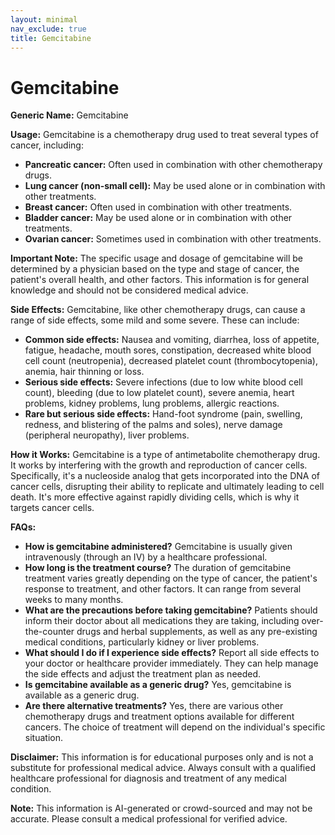 ```yaml
---
layout: minimal
nav_exclude: true
title: Gemcitabine
---
```


# Gemcitabine

**Generic Name:** Gemcitabine

**Usage:** Gemcitabine is a chemotherapy drug used to treat several types of cancer, including:

* **Pancreatic cancer:** Often used in combination with other chemotherapy drugs.
* **Lung cancer (non-small cell):**  May be used alone or in combination with other treatments.
* **Breast cancer:**  Often used in combination with other treatments.
* **Bladder cancer:**  May be used alone or in combination with other treatments.
* **Ovarian cancer:**  Sometimes used in combination with other treatments.


**Important Note:**  The specific usage and dosage of gemcitabine will be determined by a physician based on the type and stage of cancer, the patient's overall health, and other factors.  This information is for general knowledge and should not be considered medical advice.


**Side Effects:**  Gemcitabine, like other chemotherapy drugs, can cause a range of side effects, some mild and some severe.  These can include:

* **Common side effects:**  Nausea and vomiting, diarrhea, loss of appetite, fatigue, headache, mouth sores, constipation, decreased white blood cell count (neutropenia), decreased platelet count (thrombocytopenia), anemia, hair thinning or loss.
* **Serious side effects:**  Severe infections (due to low white blood cell count), bleeding (due to low platelet count), severe anemia, heart problems, kidney problems, lung problems, allergic reactions.
* **Rare but serious side effects:**  Hand-foot syndrome (pain, swelling, redness, and blistering of the palms and soles), nerve damage (peripheral neuropathy),  liver problems.


**How it Works:** Gemcitabine is a type of antimetabolite chemotherapy drug. It works by interfering with the growth and reproduction of cancer cells.  Specifically, it's a nucleoside analog that gets incorporated into the DNA of cancer cells, disrupting their ability to replicate and ultimately leading to cell death.  It's more effective against rapidly dividing cells, which is why it targets cancer cells.


**FAQs:**

* **How is gemcitabine administered?**  Gemcitabine is usually given intravenously (through an IV) by a healthcare professional.
* **How long is the treatment course?** The duration of gemcitabine treatment varies greatly depending on the type of cancer, the patient's response to treatment, and other factors. It can range from several weeks to many months.
* **What are the precautions before taking gemcitabine?**  Patients should inform their doctor about all medications they are taking, including over-the-counter drugs and herbal supplements, as well as any pre-existing medical conditions, particularly kidney or liver problems.
* **What should I do if I experience side effects?**  Report all side effects to your doctor or healthcare provider immediately.  They can help manage the side effects and adjust the treatment plan as needed.
* **Is gemcitabine available as a generic drug?** Yes, gemcitabine is available as a generic drug.
* **Are there alternative treatments?** Yes, there are various other chemotherapy drugs and treatment options available for different cancers. The choice of treatment will depend on the individual's specific situation.


**Disclaimer:** This information is for educational purposes only and is not a substitute for professional medical advice. Always consult with a qualified healthcare professional for diagnosis and treatment of any medical condition.


**Note:** This information is AI-generated or crowd-sourced and may not be accurate. Please consult a medical professional for verified advice.